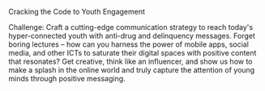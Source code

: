 Cracking the Code to Youth Engagement

Challenge: Craft a cutting-edge communication strategy to reach today's hyper-connected youth with anti-drug and delinquency messages. 
Forget boring lectures – how can you harness the power of mobile apps, social media, and other ICTs to saturate their digital spaces with positive content that resonates?
Get creative, think like an influencer, and show us how to make a splash in the online world and truly capture the attention of young minds through positive messaging.
